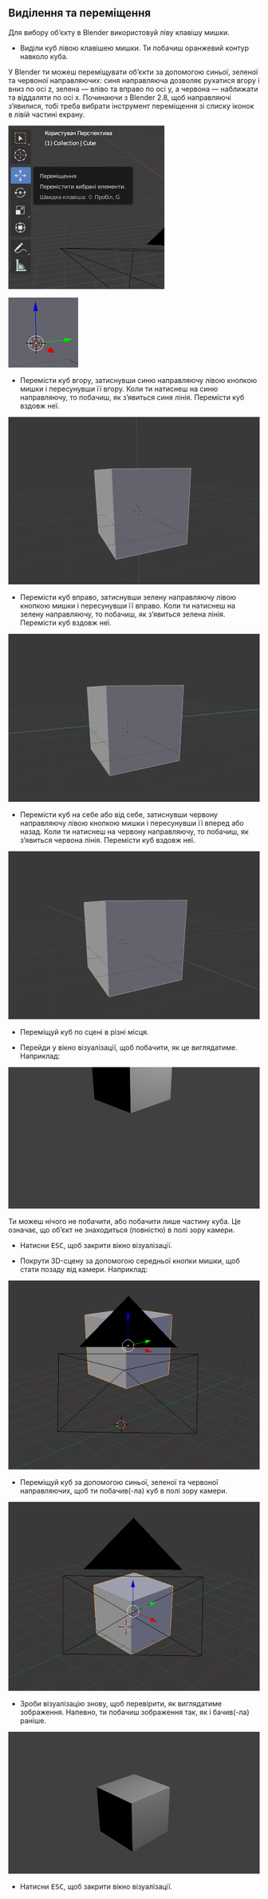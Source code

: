 ## Виділення та переміщення

Для вибору об’єкту в Blender використовуй ліву клавішу мишки.

+ Виділи куб лівою клавішею мишки. Ти побачиш оранжевий контур навколо куба.

У Blender ти можеш переміщувати об’єкти за допомогою синьої, зеленої та червоної направляючих: синя направляюча дозволяє рухатися вгору і вниз по осі z, зелена — вліво та вправо по осі y, а червона — наближати та віддаляти по осі x. Починаючи з Blender 2.8, щоб направляючі з’явилися, тобі треба вибрати інструмент переміщення зі списку іконок в лівій частині екрану.

![Інструмент переміщення](images/move-gizmo.png)

![Кольорові направляючі](images/coloured-handles.png)

+ Перемісти куб вгору, затиснувши синю направляючу лівою кнопкою мишки і пересунувши її вгору. Коли ти натиснеш на синю направляючу, то побачиш, як з’явиться синя лінія. Перемісти куб вздовж неї.

![Перемістити вгору](images/move-up.png)

+ Перемісти куб вправо, затиснувши зелену направляючу лівою кнопкою мишки і пересунувши її вправо. Коли ти натиснеш на зелену направляючу, то побачиш, як з’явиться зелена лінія. Перемісти куб вздовж неї.

![Перемістити вправо](images/move-right.png)

+ Перемісти куб на себе або від себе, затиснувши червону направляючу лівою кнопкою мишки і пересунувши її вперед або назад. Коли ти натиснеш на червону направляючу, то побачиш, як з’явиться червона лінія. Перемісти куб вздовж неї.

![Наблизити та віддалити](images/move-in-and-out.png)

+ Переміщуй куб по сцені в різні місця.

+ Перейди у вікно візуалізації, щоб побачити, як це виглядатиме. Наприклад:

![Приклад візуалізації](images/example-render.png)

Ти можеш нічого не побачити, або побачити лише частину куба. Це означає, що об’єкт не знаходиться (повністю) в полі зору камери.

+ Натисни <kbd>ESC</kbd>, щоб закрити вікно візуалізації.

+ Покрути 3D-сцену за допомогою середньої кнопки мишки, щоб стати позаду від камери. Наприклад:

![Стати позаду камери](images/move-behind-camera.png)

+ Переміщуй куб за допомогою синьої, зеленої та червоної направляючих, щоб ти побачив(-ла) куб в полі зору камери.

![Куб перед камерою](images/cube-behind-camera.png)

+ Зроби візуалізацію знову, щоб перевірити, як виглядатиме зображення. Напевно, ти побачиш зображення так, як і бачив(-ла) раніше.

![Те саме зображення](images/same-image.png)

+ Натисни <kbd>ESC</kbd>, щоб закрити вікно візуалізації.